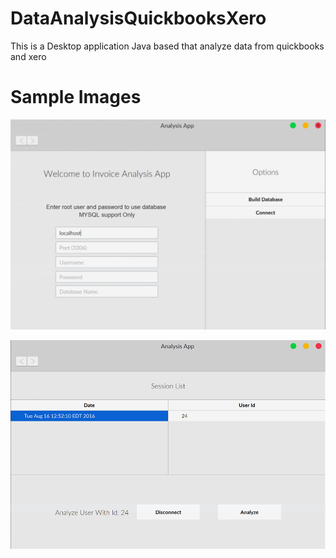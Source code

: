 # DataAnalysisQuickbooksXero
This is a Desktop application Java based that analyze data from quickbooks and xero
# Sample Images
![Analysis Desktop App](img/App.png)


![Analysis Desktop App](img/sample.png)
